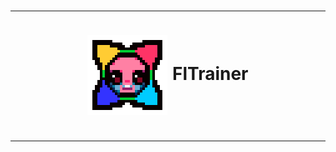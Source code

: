 <h1><div align="center">
<table>
<tbody>
<td align="center">
<img width="2000" height="0"><br>
<img style="vertical-align:middle" src="https://raw.githubusercontent.com/Sulayre/tboi-fltrainer/refs/heads/main/icon_scaled.png">
FlTrainer<br>
<img width="2000" height="0"><br>
</td>
</tbody>
</table>
</div>
</h1>
